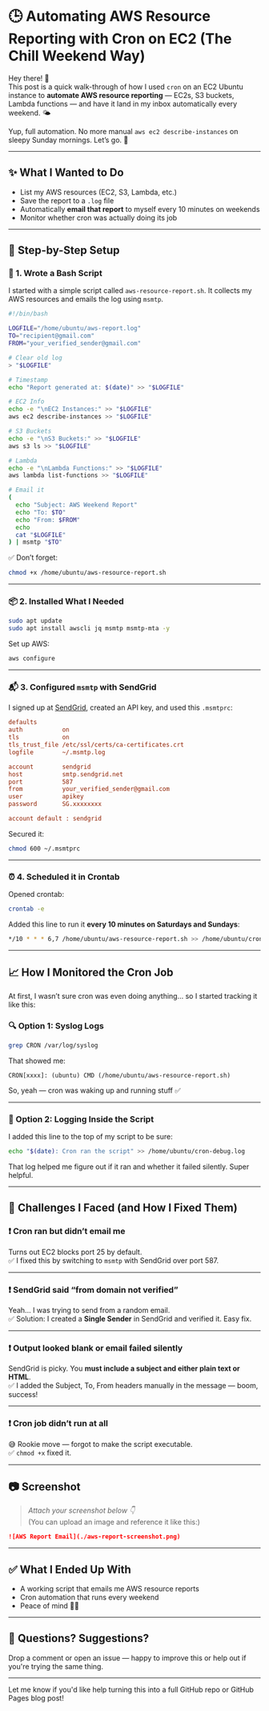 # 🕒 Automating AWS Resource Reporting with Cron on EC2 (The Chill Weekend Way)

Hey there! 👋  
This post is a quick walk-through of how I used `cron` on an EC2 Ubuntu instance to **automate AWS resource reporting** — EC2s, S3 buckets, Lambda functions — and have it land in my inbox automatically every weekend. 🌤️

Yup, full automation. No more manual `aws ec2 describe-instances` on sleepy Sunday mornings. Let’s go. 🚀

---

## ✨ What I Wanted to Do

- List my AWS resources (EC2, S3, Lambda, etc.)
- Save the report to a `.log` file
- Automatically **email that report** to myself every 10 minutes on weekends
- Monitor whether cron was actually doing its job

---

## 🧰 Step-by-Step Setup

### 🔧 1. Wrote a Bash Script

I started with a simple script called `aws-resource-report.sh`. It collects my AWS resources and emails the log using `msmtp`.

```bash
#!/bin/bash

LOGFILE="/home/ubuntu/aws-report.log"
TO="recipient@gmail.com"
FROM="your_verified_sender@gmail.com"

# Clear old log
> "$LOGFILE"

# Timestamp
echo "Report generated at: $(date)" >> "$LOGFILE"

# EC2 Info
echo -e "\nEC2 Instances:" >> "$LOGFILE"
aws ec2 describe-instances >> "$LOGFILE"

# S3 Buckets
echo -e "\nS3 Buckets:" >> "$LOGFILE"
aws s3 ls >> "$LOGFILE"

# Lambda
echo -e "\nLambda Functions:" >> "$LOGFILE"
aws lambda list-functions >> "$LOGFILE"

# Email it
(
  echo "Subject: AWS Weekend Report"
  echo "To: $TO"
  echo "From: $FROM"
  echo
  cat "$LOGFILE"
) | msmtp "$TO"
```

✅ Don’t forget:

```bash
chmod +x /home/ubuntu/aws-resource-report.sh
```

---

### 📦 2. Installed What I Needed

```bash
sudo apt update
sudo apt install awscli jq msmtp msmtp-mta -y
```

Set up AWS:

```bash
aws configure
```

---

### 📬 3. Configured `msmtp` with SendGrid

I signed up at [SendGrid](https://sendgrid.com/), created an API key, and used this `.msmtprc`:

```ini
defaults
auth           on
tls            on
tls_trust_file /etc/ssl/certs/ca-certificates.crt
logfile        ~/.msmtp.log

account        sendgrid
host           smtp.sendgrid.net
port           587
from           your_verified_sender@gmail.com
user           apikey
password       SG.xxxxxxxx

account default : sendgrid
```

Secured it:

```bash
chmod 600 ~/.msmtprc
```

---

### ⏰ 4. Scheduled it in Crontab

Opened crontab:

```bash
crontab -e
```

Added this line to run it **every 10 minutes on Saturdays and Sundays**:

```bash
*/10 * * * 6,7 /home/ubuntu/aws-resource-report.sh >> /home/ubuntu/cron-debug.log 2>&1
```

---

## 📈 How I Monitored the Cron Job

At first, I wasn’t sure cron was even doing anything… so I started tracking it like this:

### 🔍 Option 1: Syslog Logs

```bash
grep CRON /var/log/syslog
```

That showed me:
```
CRON[xxxx]: (ubuntu) CMD (/home/ubuntu/aws-resource-report.sh)
```

So, yeah — cron was waking up and running stuff ✅

---

### 📓 Option 2: Logging Inside the Script

I added this line to the top of my script to be sure:

```bash
echo "$(date): Cron ran the script" >> /home/ubuntu/cron-debug.log
```

That log helped me figure out if it ran and whether it failed silently. Super helpful.

---

## 🧩 Challenges I Faced (and How I Fixed Them)

### ❗ **Cron ran but didn’t email me**

Turns out EC2 blocks port 25 by default.  
✅ I fixed this by switching to `msmtp` with SendGrid over port 587.

---

### ❗ **SendGrid said “from domain not verified”**

Yeah... I was trying to send from a random email.  
✅ Solution: I created a **Single Sender** in SendGrid and verified it. Easy fix.

---

### ❗ **Output looked blank or email failed silently**

SendGrid is picky. You **must include a subject and either plain text or HTML**.  
✅ I added the Subject, To, From headers manually in the message — boom, success!

---

### ❗ **Cron job didn’t run at all**

😅 Rookie move — forgot to make the script executable.  
✅ `chmod +x` fixed it.

---

## 📷 Screenshot

> _Attach your screenshot below 👇_  
> (You can upload an image and reference it like this:)

```markdown
![AWS Report Email](./aws-report-screenshot.png)
```

---

## ✅ What I Ended Up With

- A working script that emails me AWS resource reports
- Cron automation that runs every weekend
- Peace of mind 💆‍♂️

---

## 💬 Questions? Suggestions?

Drop a comment or open an issue — happy to improve this or help out if you're trying the same thing.

---

Let me know if you'd like help turning this into a full GitHub repo or GitHub Pages blog post!
